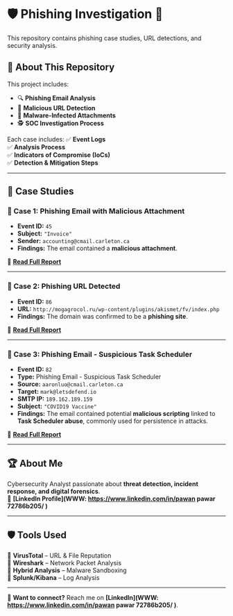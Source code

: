 # 🛡️ Phishing Investigation 🚨  
This repository contains phishing case studies, URL detections, and security analysis.

## 📖 About This Repository  
This project includes:
- 🔍 **Phishing Email Analysis**
- 🚨 **Malicious URL Detection**
- 🦠 **Malware-Infected Attachments**
- 🕵️ **SOC Investigation Process**

Each case includes:
✅ **Event Logs**  
✅ **Analysis Process**  
✅ **Indicators of Compromise (IoCs)**  
✅ **Detection & Mitigation Steps**  

---

## 📂 Case Studies  
### 📌 Case 1: Phishing Email with Malicious Attachment  
- **Event ID:** `45`
- **Subject:** `"Invoice"`
- **Sender:** `accounting@cmail.carleton.ca`
- **Findings:** The email contained a **malicious attachment**.

📄 **[Read Full Report](https://1drv.ms/w/c/fb091a92e6eb7d25/EQsmMd2twY9FuEMf1G5NjncB_NcGDoxGivDdpoqwjjlVew?e=dmFy9v)**  

---

### 📌 Case 2: Phishing URL Detected  
- **Event ID:** `86`
- **URL:** `http://mogagrocol.ru/wp-content/plugins/akismet/fv/index.php`
- **Findings:** The domain was confirmed to be a **phishing site**.

📄 **[Read Full Report](https://1drv.ms/w/c/fb091a92e6eb7d25/EdwIfy_CanxFhg9gwjzSKpUB1YWGH8zM05uYEje6MUOWIA)**  

---

### 📌 Case 3: Phishing Email - Suspicious Task Scheduler  
- **Event ID:** `82`  
- **Type:** Phishing Email - Suspicious Task Scheduler  
- **Source:** `aaronluo@cmail.carleton.ca`  
- **Target:** `mark@letsdefend.io`  
- **SMTP IP:** `189.162.189.159`  
- **Subject:** `"COVID19 Vaccine"`  
- **Findings:** The email contained potential **malicious scripting** linked to **Task Scheduler abuse**, commonly used for persistence in attacks.  

📄 **[Read Full Report](https://1drv.ms/w/c/fb091a92e6eb7d25/Ec-nmVNo96REgcVtatlGjzkBUA52idZUwxI8tVAFQNlnkg)**  

---

## 🏆 About Me  
Cybersecurity Analyst passionate about **threat detection, incident response, and digital forensics**.  
🔗 **[LinkedIn Profile](WWW: https://www.linkedin.com/in/pawan pawar 72786b205/ )**  

---

## 🛡️ Tools Used  
🔹 **VirusTotal** – URL & File Reputation  
🔹 **Wireshark** – Network Packet Analysis  
🔹 **Hybrid Analysis** – Malware Sandboxing  
🔹 **Splunk/Kibana** – Log Analysis  

---
📌 **Want to connect?** Reach me on **[LinkedIn](WWW: https://www.linkedin.com/in/pawan pawar 72786b205/ )**.  
